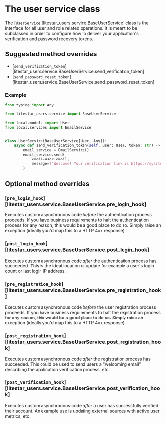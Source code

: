 # The user service class

The [`UserService`][litestar_users.service.BaseUserService] class is the interface for all user and role related operations. It is meant to be subclassed in order to configure how to deliver your application's verification and password recovery tokens.

## Suggested method overrides

* [`send_verification_token`][litestar_users.service.BaseUserService.send_verification_token]
* [`send_password_reset_token`][litestar_users.service.BaseUserService.send_password_reset_token]

### Example

```python
from typing import Any

from litestar_users.service import BaseUserService

from local.models import User
from local.services import EmailService


class UserService(BaseUserService[User, Any]):
    async def send_verification_token(self, user: User, token: str) -> None:
        email_service = EmailService()
        email_service.send(
            email=user.email,
            message=f"Welcome! Your verification link is https://mysite.com/verify?token={token}",
        )
```

## Optional method overrides

### [`pre_login_hook`][litestar_users.service.BaseUserService.pre_login_hook]

Executes custom asynchronous code *before* the authentication process proceeds.
If you have business requirements to halt the authentication process for any reason, this would be a good place to do so. Simply raise an exception (ideally you'd map this to a HTTP 4xx response)

### [`post_login_hook`][litestar_users.service.BaseUserService.post_login_hook]

Executes custom asynchronous code *after* the authentication process has succeeded.
This is the ideal location to update for example a user's login count or last login IP address.

### [`pre_registration_hook`][litestar_users.service.BaseUserService.pre_registration_hook]

Executes custom asynchronous code *before* the user registration process proceeds.
If you have business requirements to halt the registration process for any reason, this would be a good place to do so. Simply raise an exception (ideally you'd map this to a HTTP 4xx response)

### [`post_registration_hook`][litestar_users.service.BaseUserService.post_registration_hook]

Executes custom asynchronous code *after* the registration process has succeeded.
This could be used to send users a "welcoming email" describing the application verification process, etc.

### [`post_verification_hook`][litestar_users.service.BaseUserService.post_verification_hook]

Executes custom asynchronous code *after* a user has successfully verified their account.
An example use is updating external sources with active user metrics, etc.
